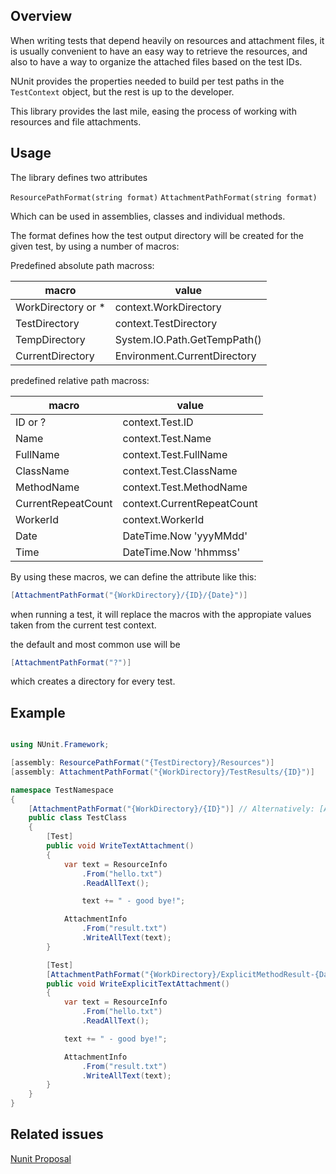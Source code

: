 ﻿


## Overview

When writing tests that depend heavily on resources and attachment files, it is usually
convenient to have an easy way to retrieve the resources, and also to have a way to
organize the attached files based on the test IDs.

NUnit provides the properties needed to build per test paths in the `TestContext` object,
but the rest is up to the developer.

This library provides the last mile, easing the process of working with resources and file attachments.

## Usage

The library defines two attributes

`ResourcePathFormat(string format)`
`AttachmentPathFormat(string format)`

Which can be used in assemblies, classes and individual methods.

The format defines how the test output directory will be created for the given test, by using a number of macros:

Predefined absolute path macross:

|macro|value|
|-|-|
| WorkDirectory or * | context.WorkDirectory |
| TestDirectory | context.TestDirectory |
| TempDirectory | System.IO.Path.GetTempPath() |
| CurrentDirectory | Environment.CurrentDirectory |

predefined relative path macross:

|macro|value|
|-|-|
| ID or ? | context.Test.ID |
| Name | context.Test.Name |
| FullName | context.Test.FullName |
| ClassName | context.Test.ClassName |
| MethodName | context.Test.MethodName |
| CurrentRepeatCount | context.CurrentRepeatCount |
| WorkerId | context.WorkerId |
| Date | DateTime.Now 'yyyMMdd' |
| Time | DateTime.Now 'hhmmss' |

By using these macros, we can define the attribute like this:

```c#
[AttachmentPathFormat("{WorkDirectory}/{ID}/{Date}")]
```

when running a test, it will replace the macros with the appropiate
values taken from the current test context.

the default and most common use will be

```c#
[AttachmentPathFormat("?")]
```

which creates a directory for every test.


## Example

```c#

using NUnit.Framework;

[assembly: ResourcePathFormat("{TestDirectory}/Resources")]
[assembly: AttachmentPathFormat("{WorkDirectory}/TestResults/{ID}")]

namespace TestNamespace
{
    [AttachmentPathFormat("{WorkDirectory}/{ID}")] // Alternatively: [AttachmentPathFormat("?")]
    public class TestClass
    {
        [Test]
        public void WriteTextAttachment()        
        {
            var text = ResourceInfo
                .From("hello.txt")
                .ReadAllText();

                text += " - good bye!";

            AttachmentInfo
                .From("result.txt")
                .WriteAllText(text);            
        }

        [Test]
        [AttachmentPathFormat("{WorkDirectory}/ExplicitMethodResult-{Date}-{Time}")]
        public void WriteExplicitTextAttachment()
        {
            var text = ResourceInfo
                .From("hello.txt")
                .ReadAllText();

            text += " - good bye!";

            AttachmentInfo
                .From("result.txt")
                .WriteAllText(text);     
        }
    }
}

```

## Related issues

[Nunit Proposal](https://github.com/nunit/nunit/issues/4020)